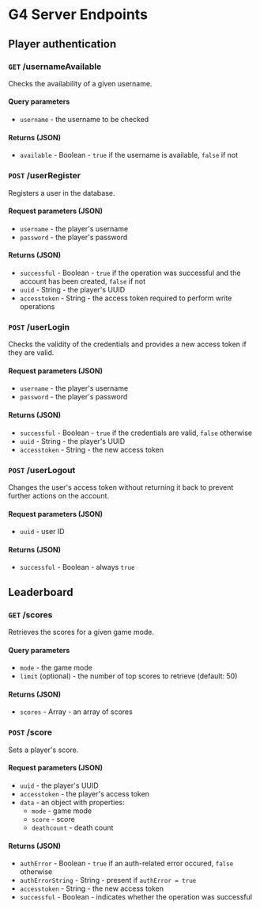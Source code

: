 # G4 Server Endpoints

## Player authentication

### `GET` /usernameAvailable
Checks the availability of a given username.

#### Query parameters
* `username` - the username to be checked

#### Returns (JSON)
* `available` - Boolean - `true` if the username is available, `false` if not

### `POST` /userRegister
Registers a user in the database.

#### Request parameters (JSON)
* `username` - the player's username
* `password` - the player's password

#### Returns (JSON)
* `successful` - Boolean - `true` if the operation was successful and the account has been created, `false` if not
* `uuid` - String - the player's UUID
* `accesstoken` - String - the access token required to perform write operations

### `POST` /userLogin
Checks the validity of the credentials and provides a new access token if they are valid.

#### Request parameters (JSON)
* `username` - the player's username
* `password` - the player's password

#### Returns (JSON)
* `successful` - Boolean - `true` if the credentials are valid, `false` otherwise
* `uuid` - String - the player's UUID
* `accesstoken` - String - the new access token

### `POST` /userLogout
Changes the user's access token without returning it back to prevent further actions on the account.

#### Request parameters (JSON)
* `uuid` - user ID

#### Returns (JSON)
* `successful` - Boolean - always `true`

## Leaderboard

### `GET` /scores
Retrieves the scores for a given game mode.

#### Query parameters
* `mode` - the game mode
* `limit` (optional) - the number of top scores to retrieve (default: 50)

#### Returns (JSON)
* `scores` - Array - an array of scores

### `POST` /score
Sets a player's score.

#### Request parameters (JSON)
* `uuid` - the player's UUID
* `accesstoken` - the player's access token
* `data` - an object with properties:
    * `mode` - game mode
    * `score` - score
    * `deathcount` - death count

#### Returns (JSON)
* `authError` - Boolean - `true` if an auth-related error occured, `false` otherwise
* `authErrorString` - String - present if `authError = true`
* `accesstoken` - String - the new access token
* `successful` - Boolean - indicates whether the operation was successful